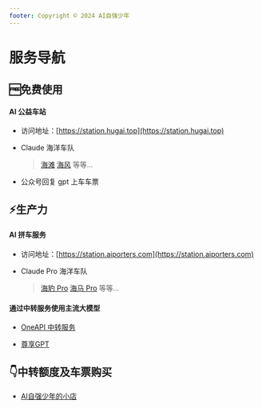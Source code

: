 ```yaml
---
footer: Copyright © 2024 AI自强少年
---
```


# 服务导航

## 🆓免费使用 

#### AI 公益车站

- 访问地址：[https://station.hugai.top](https://station.hugai.top)

- Claude 海洋车队 

    > [海滩](https://haitan.hugai.top) [海风](https://haifeng.hugai.top) 等等... 
     
- 公众号回复 gpt 上车车票

## ⚡生产力

#### AI 拼车服务

- 访问地址：[https://station.aiporters.com](https://station.aiporters.com)

- Claude Pro 海洋车队

    > [海豹 Pro](https://haibaopro.aiporters.com/) [海马 Pro](https://haimapro.aiporters.com/) 等等...


#### 通过中转服务使用主流大模型

- [OneAPI 中转服务](https://one-api.aiporters.com)

- [尊享GPT](https://next.aiporters.com)


## 👇中转额度及车票购买

- [AI自强少年的小店](https://smallshop.wehugai.com)
